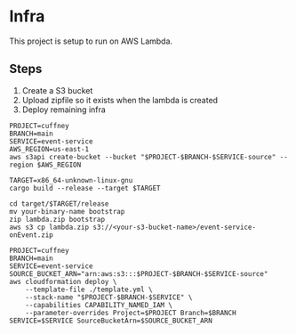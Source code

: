 # Infra

This project is setup to run on AWS Lambda.

## Steps

1. Create a S3 bucket
2. Upload zipfile so it exists when the lambda is created
3. Deploy remaining infra

```
PROJECT=cuffney
BRANCH=main
SERVICE=event-service
AWS_REGION=us-east-1
aws s3api create-bucket --bucket "$PROJECT-$BRANCH-$SERVICE-source" --region $AWS_REGION
```

```
TARGET=x86_64-unknown-linux-gnu
cargo build --release --target $TARGET

cd target/$TARGET/release
mv your-binary-name bootstrap
zip lambda.zip bootstrap
aws s3 cp lambda.zip s3://<your-s3-bucket-name>/event-service-onEvent.zip
```

```
PROJECT=cuffney
BRANCH=main
SERVICE=event-service
SOURCE_BUCKET_ARN="arn:aws:s3:::$PROJECT-$BRANCH-$SERVICE-source"
aws cloudformation deploy \
    --template-file ./template.yml \
    --stack-name "$PROJECT-$BRANCH-$SERVICE" \
    --capabilities CAPABILITY_NAMED_IAM \
    --parameter-overrides Project=$PROJECT Branch=$BRANCH SERVICE=$SERVICE SourceBucketArn=$SOURCE_BUCKET_ARN 
```